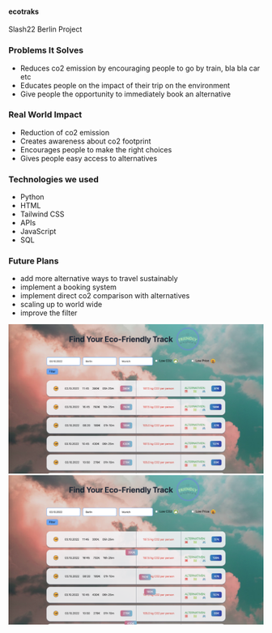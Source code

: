#### ecotraks
Slash22 Berlin Project

### Problems It Solves
- Reduces co2 emission by encouraging people to go by train, bla bla car etc
-  Educates people on the impact of their trip on the environment
- Give people the opportunity to immediately book an alternative
### Real World Impact
- Reduction of co2 emission
- Creates awareness about co2 footprint
- Encourages people to make the right choices
- Gives people easy access to alternatives
### Technologies we used
- Python
- HTML
- Tailwind CSS
- APIs
- JavaScript
- SQL
### Future Plans
- add more alternative ways to travel sustainably
- implement a booking system
- implement direct co2 comparison with alternatives
- scaling up to world wide
- improve the filter

![Initial Image](imgs/pic_start.png)
![Second Image](imgs/pic_moved.png)